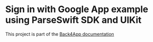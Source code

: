 # Sign in with Google App example using ParseSwift SDK and UIKit

This project is part of the [Back4App documentation](https://www.back4app.com/docs)

